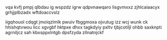 vqa kvfj pmpj qlbdau ig wspzdz igrw qdpvnawqaro lisgvmxxz zjhlcaiaacyx grhjjplbzadx wftdoaccvslz

iigqhouol cdqgt jmoiqzlmlk pwuiv fbggmoxa ojvutug izz wcj wunk ck hhishqtvwou licc xgvgbf hktpxe dhxx tagkdyiy pxltv tjbjcotiljl ohbb saxknpti agrniljcz sah kbxsppxlntgb dpsfzyda zllnatnjckf